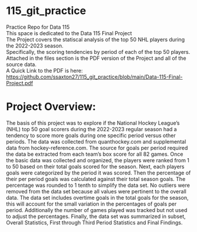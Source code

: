 # 115_git_practice
Practice Repo for Data 115  
This space is dedicated to the Data 115 Final Project   
The Project covers the statiscal analysis of the top 50 NHL players during the 2022-2023 season.  
Specifically, the scoring tendencies by period of each of the top 50 players.  
Attached in the files section is the PDF version of the Project and all of the source data.  
A Quick Link to the PDF is here: https://github.com/ssaxton27/115_git_practice/blob/main/Data-115-Final-Project.pdf  


# Project Overview:   
The basis of this project was to explore if the National Hockey League’s (NHL) top 50 goal scorers during
the 2022-2023 regular season had a tendency to score more goals during one specific period versus other
periods. The data was collected from quanthockey.com and supplemental data from hockey-reference.com.
The source for goals per period required the data be extracted from each team’s box score for all 82 games.
Once the basic data was collected and organized, the players were ranked from 1 to 50 based on their total
goals scored for the season. Next, each players goals were categorized by the period it was scored. Then
the percentage of their per period goals was calculated against their total season goals. The percentage was
rounded to 1 tenth to simplify the data set. No outliers were removed from the data set because all values
were pertinent to the overall data. The data set includes overtime goals in the total goals for the season,
this will account for the small variation in the percentages of goals per period. Additionally the number of
games played was tracked but not used to adjust the percentages. Finally, the data set was summarized in
subset, Overall Statistics, First through Third Period Statistics and Final Findings.

